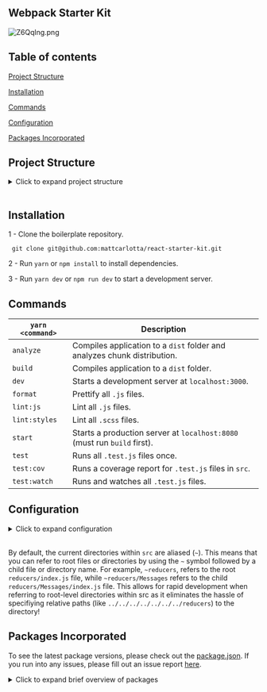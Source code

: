 ## Webpack Starter Kit

![Z6Qqlng.png](https://i.imgur.com/Z6Qqlng.png)

## Table of contents

[Project Structure](#project-structure)

[Installation](#installation)

[Commands](#commands)

[Configuration](#configuration)

[Packages Incorporated](#packages-incorporated)

## Project Structure

<details>
<summary>Click to expand project structure</summary>
<pre><code>
├── dist
|   ├── css
|   |   ├── main.[contenthash:8].css
|   |   └── main.[contenthash:8].css.map
|   ├── js
|   |   ├── main.[hash].js
|   |   └── main.[hash].js.map
|   ├── media
|   |   └── [hash].[ext]
|   └── favicon.ico
|   └── index.html
|
├── config
|   ├── devServer.js
|   ├── envs.js
|   ├── optimization.js
|   ├── output.js
|   ├── paths.js
|   ├── plugins.js
|   └── rules.js
|
├── public
|   ├── favicon.ico
|   └── index.html
|
├── src
|   ├── components
|   ├── images
|   ├── pages
|   ├── root
|   ├── routes
|   ├── styles
|   ├── utils
|   └── index.js
|
├── server.js
└── webpack.config.js
</code></pre>
</details>
<br />

## Installation

1 - Clone the boilerplate repository.

```
 git clone git@github.com:mattcarlotta/react-starter-kit.git
```

2 - Run `yarn` or `npm install` to install dependencies.

3 - Run `yarn dev` or `npm run dev` to start a development server.

## Commands

| `yarn <command>` | Description                                                              |
| ---------------- | ------------------------------------------------------------------------ |
| `analyze`        | Compiles application to a `dist` folder and analyzes chunk distribution. |
| `build`          | Compiles application to a `dist` folder.                                 |
| `dev`            | Starts a development server at `localhost:3000`.                         |
| `format`         | Prettify all `.js` files.                                                |
| `lint:js`        | Lint all `.js` files.                                                    |
| `lint:styles`    | Lint all `.scss` files.                                                  |
| `start`          | Starts a production server at `localhost:8080` (must run `build` first). |
| `test`           | Runs all `.test.js` files once.                                          |
| `test:cov`       | Runs a coverage report for `.test.js` files in `src`.                    |
| `test:watch`     | Runs and watches all `.test.js` files.                                   |

## Configuration

<details>
<summary>Click to expand configuration</summary>

- config/devServer.js: webpack devServer options.
- config/envs.js: webpack environment variables.
- config/optimization.js: webpack optimization options.
- config/output.j:` webpack output options.
- config/paths.js` webpack config folder paths.
- config/plugins.js: webpack plugins options.
- config/rules.js: webpack rules functions.
- src/styles/assets: media assets imports.
- src/styles/extensions: partial shared extensions.
- src/styles/globals: global asset imports (see notes in [global.scss](src/styles/globals/globals.scss#L1-L32) for important information).
- src/styles/variables: partial shared variables.
- src/styles/styles.scss: indexed partial files for easier sharing (see notes in [styles.scss](src/styles/styles.scss#L1-L48) for important information).
- src/utils/setupTests/index.js: enzyme test setup for your React components (see [notes](src/utils/setupTests/index.js#L8-L16) in setup.js for important information).
- .browserslistrc: browsers list config.
- .eslintignore: eslint config for ignoring scss files.
- .eslintrc: eslint config for linting js files.
- .prettierc: prettier config.
- .stylelintrc.json: stylelint config for linting scss files.
- babel.config.js: babel config for react js files.
- jest.json: jest config.
- server.js: an express configuration to serve production assets.
- webpack.config.js: a single webpack environment based config.

</details>
<br />

By default, the current directories within `src` are aliased (`~`). This means that you can refer to root files or directories by using the `~` symbol followed by a child file or directory name. For example, `~reducers`, refers to the root `reducers/index.js` file, while `~reducers/Messages` refers to the child `reducers/Messages/index.js` file. This allows for rapid development when referring to root-level directories within src as it eliminates the hassle of specifiying relative paths (like `../../../../../../../reducers`) to the directory!

## Packages Incorporated

To see the latest package versions, please check out the [package.json](package.json). If you run into any issues, please fill out an issue report <a href="https://github.com/mattcarlotta/react-starter-kit/issues">here</a>.

<details>
<summary>Click to expand brief overview of packages</summary>
<pre><code>
- <a href="https://github.com/babel/babel">Babel</a>
- <a href="https://github.com/webpack-contrib/css-loader">CSS Loader</a>
- <a href="https://github.com/eslint/eslint/">Eslint</a>
- <a href="http://airbnb.io/enzyme/">Enzyme</a>
- <a href="https://github.com/smooth-code/error-overlay-webpack-plugin">Error Overlay Webpack Plugin</a>
- <a href="https://github.com/expressjs/express">Express</a>
- <a href="https://github.com/geowarin/friendly-errors-webpack-plugin">Friendly Errors Webpack Plugin</a>
- <a href="https://github.com/facebook/jest">Jest</a>
- <a href="https://github.com/lodash/lodash">Lodash</a>
- <a href="https://github.com/webpack-contrib/mini-css-extract-plugin">Mini CSS Extract Plugin</a>
- <a href="https://github.com/expressjs/morgan">Morgan</a>
- <a href="https://github.com/prettier/prettier">Prettier</a>
- <a href="https://github.com/facebook/prop-types">PropTypes</a>
- <a href="https://github.com/facebook/react">React</a>
- <a href="https://github.com/ReactTraining/react-router/tree/master/packages/react-router-dom">React Router Dom</a>
- <a href="https://github.com/webpack-contrib/sass-loader">Sass Loader</a>
- <a href="https://stylelint.io/">Stylelint</a>
- <a href="https://github.com/kristerkari/stylelint-scss">Stylelint-SCSS</a>
- <a href="https://github.com/stylelint/stylelint-config-recommended">Stylelint-Config-Recommended</a>
- <a href="https://github.com/styled-components/styled-components">Stylized Components</a>
- <a href="https://github.com/webpack-contrib/style-loader">Style Loader</a>
- <a href="https://github.com/webpack/webpack">Webpack</a>
- <a href="https://www.npmjs.com/package/webpackbar">Webpackbar</a>
- <a href="https://github.com/webpack/webpack-dev-server">Webpack Dev Server (Hot Loaded)</a>
</code></pre>
</details>
<br />
